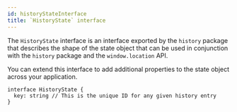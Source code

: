 ```yaml
---
id: historyStateInterface
title: `HistoryState` interface
---
```



The `HistoryState` interface is an interface exported by the `history` package that describes the shape of the state object that can be used in conjunction with the `history` package and the `window.location` API.

You can extend this interface to add additional properties to the state object across your application.

```tsx
interface HistoryState {
  key: string // This is the unique ID for any given history entry
}
```
